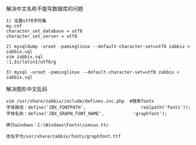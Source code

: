 解决中文名称不能写数据库的问题

	1) 设置utf8字符集
	my.cnf
	character_set_database = utf8
	character_set_server = utf8

	2) mysqldump -uroot -paminglinux --default-character-set=utf8 zabbix > zabbix.sql
	vim zabbix.sql  
	:1,$s/latin1/utf8/g

	3) mysql -uroot -paminglinux --default-character-set=utf8 zabbix <  zabbix.sql

解决图形中文乱码

	vim /usr/share/zabbix/include/defines.inc.php  #搜索fonts
	字体路径：define('ZBX_FONTPATH',                     realpath('fonts'));
	字体名称：define('ZBX_GRAPH_FONT_NAME',           'graphfont');

	拷贝windows：C:\Windows\Fonts\simsun.ttc 

	改名字为/usr/share/zabbix/fonts/graphfont.ttf
